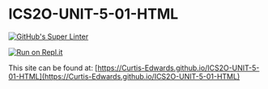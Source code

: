 # ICS2O-UNIT-5-01-HTML

[![GitHub's Super Linter](https://github.com/Curtis-Edwards/ICS2O-UNIT-5-01-HTML/workflows/GitHub's%20Super%20Linter/badge.svg)](https://github.com/Curtis-Edwards/ICS2O-UNIT-5-01-HTML/actions)

[![Run on Repl.it](https://repl.it/badge/github/Curtis-Edwards/ICS2O-UNIT-5-01-HTML)](https://repl.it/github/Curtis-Edwards/ICS2O-UNIT-5-01-HTML)

This site can be found at: [https://Curtis-Edwards.github.io/ICS2O-UNIT-5-01-HTML](https://Curtis-Edwards.github.io/ICS2O-UNIT-5-01-HTML)
